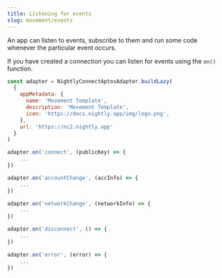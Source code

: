 ```yaml
---
title: Listening for events
slug: movement/events
---
```


An app can listen to events, subscribe to them and run some code whenever the particular event occurs.

If you have created a connection you can listen for events using the `on()` function.

```js
const adapter = NightlyConnectAptosAdapter.buildLazy(
  {
    appMetadata: {
      name: 'Movement Template',
      description: 'Movement Template',
      icon: 'https://docs.nightly.app/img/logo.png',
    },
    url: 'https://nc2.nightly.app'
  }
)

adapter.on('connect', (publicKey) => {
    ...
})

adapter.on('accountChange', (accInfo) => {
    ...
})

adapter.on('networkChange', (networkInfo) => {
    ...
})

adapter.on('disconnect', () => {
    ...
})

adapter.on('error', (error) => {
    ...
})
```
